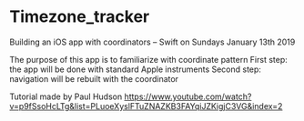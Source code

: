 # Timezone_tracker
Building an iOS app with coordinators – Swift on Sundays January 13th 2019

The purpose of this app is to familiarize with coordinate pattern
First step: the app will be done with standard Apple instruments 
Second step: navigation will be rebuilt with the coordinator 

Tutorial made by Paul Hudson
https://www.youtube.com/watch?v=p9fSsoHcLTg&list=PLuoeXyslFTuZNAZKB3FAYqiJZKigjC3VG&index=2
